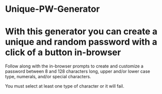 # Unique-PW-Generator

# With this generator you can create a unique and random password with a click of a button in-browser

Follow along with the in-browser prompts to create and customize a password between 8 and 128 characters long, upper and/or lower case type, numerals, and/or special characters. 

You must select at least one type of character or it will fail.